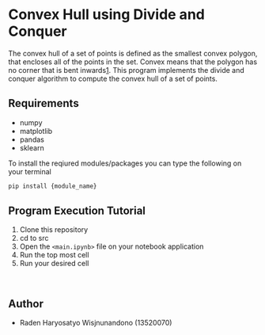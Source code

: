 # Convex Hull using Divide and Conquer 

The convex hull of a set of points is defined as the smallest convex polygon, that encloses all of the points in the set. Convex means that the polygon has no corner that is bent inwards[1](https://medium.com/@pascal.sommer.ch/a-gentle-introduction-to-the-convex-hull-problem-62dfcabee90c). This program implements the divide and conquer algorithm to compute the convex hull of a set of points. 

## Requirements
- numpy
- matplotlib
- pandas
- sklearn

To install the reqiured modules/packages you can type the following on your terminal
```sh
pip install {module_name}
```

## Program Execution Tutorial
1. Clone this repository
2. cd to src
3. Open the `<main.ipynb>` file on your notebook application
4. Run the top most cell
5. Run your desired cell
<br>

## Author
- Raden Haryosatyo Wisjnunandono (13520070)
